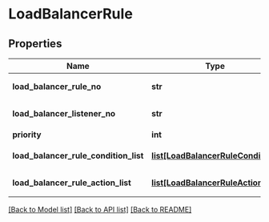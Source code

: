 # LoadBalancerRule

## Properties
Name | Type | Description | Notes
------------ | ------------- | ------------- | -------------
**load_balancer_rule_no** | **str** | 로드밸런서룰번호 | [optional] 
**load_balancer_listener_no** | **str** | 로드밸런서리스너번호 | [optional] 
**priority** | **int** | 우선순위 | [optional] 
**load_balancer_rule_condition_list** | [**list[LoadBalancerRuleCondition]**](LoadBalancerRuleCondition.md) | 로드밸런서룰조건리스트 | [optional] 
**load_balancer_rule_action_list** | [**list[LoadBalancerRuleAction]**](LoadBalancerRuleAction.md) | 로드밸런서룰액션리스트 | [optional] 

[[Back to Model list]](../README.md#documentation-for-models) [[Back to API list]](../README.md#documentation-for-api-endpoints) [[Back to README]](../README.md)


